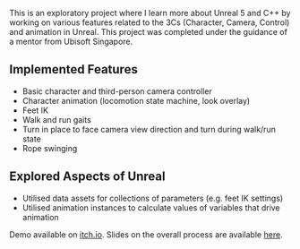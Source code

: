 This is an exploratory project where I learn more about Unreal 5 and C++ by working on various features related to the 3Cs (Character, Camera, Control) and animation in Unreal. This project was completed under the guidance of a mentor from Ubisoft Singapore.

## Implemented Features
* Basic character and third-person camera controller
* Character animation (locomotion state machine, look overlay)
* Feet IK
* Walk and run gaits
* Turn in place to face camera view direction and turn during walk/run state
* Rope swinging

## Explored Aspects of Unreal
* Utilised data assets for collections of parameters (e.g. feet IK settings)
* Utilised animation instances to calculate values of variables that drive animation

Demo available on [itch.io](https://zrei-iii.itch.io/3d-movement-and-animation-demo).
Slides on the overall process are available [here](https://docs.google.com/presentation/d/1xOTWYoE_cMCdHoGpPuksX90KyHhy5kmjlcAGRDE-8DM/edit?slide=id.g341031eaa34_0_19#slide=id.g341031eaa34_0_19).
